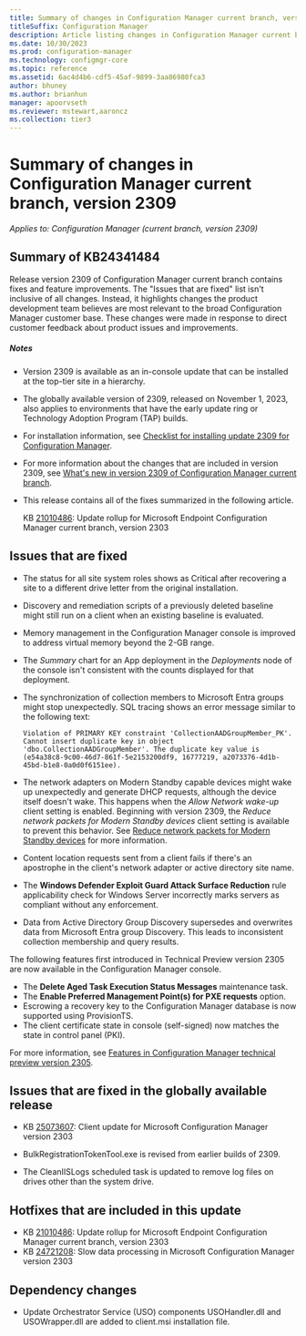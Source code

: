```yaml
---
title: Summary of changes in Configuration Manager current branch, version 2309
titleSuffix: Configuration Manager
description: Article listing changes in Configuration Manager current branch, version 2309
ms.date: 10/30/2023
ms.prod: configuration-manager
ms.technology: configmgr-core
ms.topic: reference
ms.assetid: 6ac4d4b6-cdf5-45af-9899-3aa86980fca3
author: bhuney
ms.author: brianhun
manager: apoorvseth
ms.reviewer: mstewart,aaroncz 
ms.collection: tier3
---
```


# Summary of changes in Configuration Manager current branch, version 2309

*Applies to: Configuration Manager (current branch, version 2309)*

## Summary of KB24341484
Release version 2309 of Configuration Manager current branch contains fixes and feature improvements.
The "Issues that are fixed" list isn't inclusive of all changes. Instead, it highlights changes the product development team believes are most relevant to the broad Configuration Manager customer base. These changes were made in response to direct customer feedback about product issues and improvements.

##### Notes
- Version 2309 is available as an in-console update that can be installed at the top-tier site in a hierarchy.
- The globally available version of 2309, released on November 1, 2023, also applies to environments that have the early update ring or Technology Adoption Program (TAP) builds.
- For installation information, see [Checklist for installing update 2309 for Configuration Manager](../../core/servers/manage/checklist-for-installing-update-2309.md).
- For more information about the changes that are included in version 2309, see [What's new in version 2309 of Configuration Manager current branch](../../core/plan-design/changes/whats-new-in-version-2309.md).
- This release contains all of the fixes summarized in the following article.

   KB [21010486](../../hotfix/2303/21010486.md): Update rollup for Microsoft Endpoint Configuration Manager current branch, version 2303

## Issues that are fixed
<!-- 3013243 -->
- The status for all site system roles shows as Critical after recovering a site to a different drive letter from the original installation.

<!-- 12874521 -->
- Discovery and remediation scripts of a previously deleted baseline might still run on a client when an existing baseline is evaluated. 

<!-- 16225207 -->
- Memory management in the Configuration Manager console is improved to address virtual memory beyond the 2-GB range.

<!-- 16235012, 24435111  -->
- The *Summary* chart for an App deployment in the *Deployments* node of the console isn't consistent with the counts displayed for that deployment.

<!-- 17436872 -->
- The synchronization of collection members to Microsoft Entra groups might stop unexpectedly. SQL tracing shows an error message similar to the following text:
   ```text
   Violation of PRIMARY KEY constraint 'CollectionAADGroupMember_PK'. Cannot insert duplicate key in object 'dbo.CollectionAADGroupMember'. The duplicate key value is (e54a38c8-9c00-46d7-861f-5e2153200df9, 16777219, a2073376-4d1b-45bd-b1e8-0a0d0f6151ee).
   ```

<!-- 17776096 -->
- The network adapters on Modern Standby capable devices might wake up unexpectedly and generate DHCP requests, although the device itself doesn't wake. This happens when the *Allow Network wake-up* client setting is enabled. Beginning with version 2309, the *Reduce network packets for Modern Standby devices* client setting is available to prevent this behavior. See [Reduce network packets for Modern Standby devices](../../core/clients/deploy/about-client-settings.md#reduce-network-packets-for-modern-standby-devices) for more information.

<!-- 24766267 -->
- Content location requests sent from a client fails if there's an apostrophe in the client's network adapter or active directory site name.

<!-- 9217349 -->
- The **Windows Defender Exploit Guard Attack Surface Reduction** rule applicability check for Windows Server incorrectly marks servers as compliant without any enforcement.

<!-- 15855196 -->
- Data from Active Directory Group Discovery supersedes and overwrites data from Microsoft Entra group Discovery. This leads to inconsistent collection membership and query results.

<!-- 6167745, 2839966 -->
The following features first introduced in Technical Preview version 2305 are now available in the Configuration Manager console.
- The **Delete Aged Task Execution Status Messages** maintenance task.
- The **Enable Preferred Management Point(s) for PXE requests** option. 
- Escrowing a recovery key to the Configuration Manager database is now supported using ProvisionTS.
- The client certificate state in console (self-signed) now matches the state in control panel (PKI).

For more information, see [Features in Configuration Manager technical preview version 2305](../../core/get-started/2023/technical-preview-2305.md).

## Issues that are fixed in the globally available release
- KB [25073607](../../hotfix/2303/25073607.md): Client update for Microsoft Configuration Manager version 2303
<!-- 25357827 -->
- BulkRegistrationTokenTool.exe is revised from earlier builds of 2309.
<!-- 25343365 -->
- The CleanIISLogs scheduled task is updated to remove log files on drives other than the system drive.

## Hotfixes that are included in this update
- KB [21010486](../../hotfix/2303/21010486.md): Update rollup for Microsoft Endpoint Configuration Manager current branch, version 2303
- KB [24721208](../../hotfix/2303/24721208.md): Slow data processing in Microsoft Configuration Manager version 2303

## Dependency changes ##
- Update Orchestrator Service (USO) components USOHandler.dll and USOWrapper.dll are added to client.msi installation file. 
